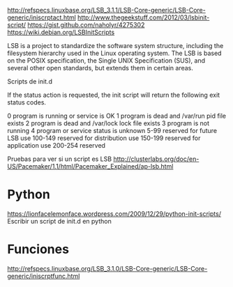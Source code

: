 http://refspecs.linuxbase.org/LSB_3.1.1/LSB-Core-generic/LSB-Core-generic/iniscrptact.html
http://www.thegeekstuff.com/2012/03/lsbinit-script/
https://gist.github.com/naholyr/4275302
https://wiki.debian.org/LSBInitScripts

LSB is a project to standardize the software system structure, including the filesystem hierarchy used in the Linux operating system. The LSB is based on the POSIX specification, the Single UNIX Specification (SUS), and several other open standards, but extends them in certain areas.


Scripts de init.d

If the status action is requested, the init script will return the following exit status codes.

0	program is running or service is OK
1	program is dead and /var/run pid file exists
2	program is dead and /var/lock lock file exists
3	program is not running
4	program or service status is unknown
5-99	reserved for future LSB use
100-149	reserved for distribution use
150-199	reserved for application use
200-254	reserved


Pruebas para ver si un script es LSB
http://clusterlabs.org/doc/en-US/Pacemaker/1.1/html/Pacemaker_Explained/ap-lsb.html

# Python
https://lionfacelemonface.wordpress.com/2009/12/29/python-init-scripts/
Escribir un script de init.d en python

# Funciones
http://refspecs.linuxbase.org/LSB_3.1.0/LSB-Core-generic/LSB-Core-generic/iniscrptfunc.html
